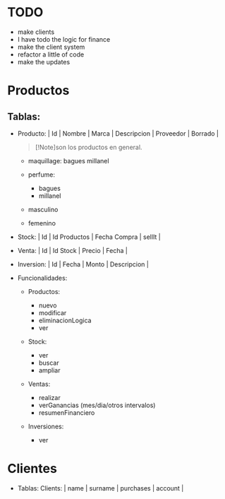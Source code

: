 # TODO
- make clients
- I have todo the logic for finance
- make the client system
- refactor a little of code
- make the updates

# Productos

## Tablas:
- Producto: | Id | Nombre | Marca | Descripcion | Proveedor | Borrado |
  > [!Note]son los productos en general.
    - maquillage:
        bagues
        millanel
    - perfume:
        - bagues
        - millanel

    - masculino
    - femenino

- Stock: | Id | Id Productos | Fecha Compra | sellIt |

- Venta: | Id | Id Stock | Precio | Fecha |

- Inversion: | Id | Fecha | Monto | Descripcion |

- Funcionalidades:
    
    - Productos:
        - nuevo
        - modificar
        - eliminacionLogica
        - ver

    - Stock:
        - ver
        - buscar
        - ampliar

    - Ventas:
        - realizar
        - verGanancias (mes/dia/otros intervalos)
        - resumenFinanciero

    - Inversiones: 
        - ver

        
# Clientes

- Tablas:
    Clients: | name | surname | purchases | account |
